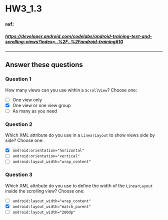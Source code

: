 # HW3_1.3

### ref:
##### https://developer.android.com/codelabs/android-training-text-and-scrolling-views?index=..%2F..%2Fandroid-training#10
------

## Answer these questions
### Question 1
How many views can you use within a `ScrollView`? Choose one:
- [ ] One view only
- [X] One view or one view group
- [ ] As many as you need

### Question 2
Which XML attribute do you use in a `LinearLayout` to show views side by side? Choose one:
- [X] `android:orientation="horizontal"`
- [ ] `android:orientation="vertical"`
- [ ] `android:layout_width="wrap_content"`

### Question 3
Which XML attribute do you use to define the width of the `LinearLayout` inside the scrolling view? Choose one:
- [ ] `android:layout_width="wrap_content"`
- [X] `android:layout_width="match_parent"`
- [ ] `android:layout_width="200dp"`
